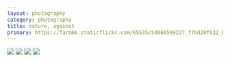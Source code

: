 ```yaml
---
layout: photography
category: photography
title: nature, against
primary: https://farm66.staticflickr.com/65535/54068589227_f7bd20f632_b.jpg
---
```


<div class="gallery">
  <div class="row">
    <div class="column">
      <img src="https://farm66.staticflickr.com/65535/54068589227_f7bd20f632_b.jpg">
      <img src="https://farm66.staticflickr.com/65535/54072373233_f85bab3357_b.jpg">
      <img src="https://farm66.staticflickr.com/65535/54180894719_6772a93f70_b.jpg">
      <img src="https://farm66.staticflickr.com/65535/54140268719_f401d0bc97_b.jpg">
    </div>
  </div>
</div>

